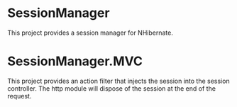 SessionManager
==============

This project provides a session manager for NHibernate.

SessionManager.MVC
==================

This project provides an action filter that injects the session into the session controller.  The http module will dispose of the session at the end of the request.
